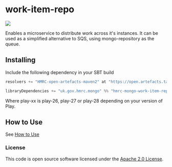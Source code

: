 
# work-item-repo

![](https://img.shields.io/github/v/release/hmrc/hmrc-mongo)

Enables a microservice to distribute work across it's instances.
It can be used as a simplified alternative to SQS, using mongo-repository as the queue.

## Installing

Include the following dependency in your SBT build

``` scala
resolvers += "HMRC-open-artefacts-maven2" at "https://open.artefacts.tax.service.gov.uk/maven2"

libraryDependencies += "uk.gov.hmrc.mongo" %% "hmrc-mongo-work-item-repo-play-xx" % "[INSERT-VERSION]"
```

Where play-xx is play-26, play-27 or play-28 depending on your version of Play.

## How to Use

See [How to Use](https://github.com/hmrc/hmrc-mongo/tree/master/hmrc-mongo-work-item-repo-play-27/HOW_TO_USE.md)

### License

This code is open source software licensed under the [Apache 2.0 License]("http://www.apache.org/licenses/LICENSE-2.0.html").
